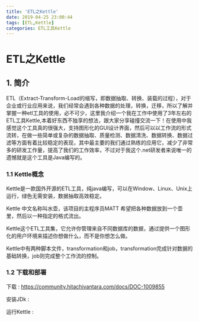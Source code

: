 ```yaml
---
title: 'ETL之Kettle'
date: 2019-04-25 23:00:44
tags: [ETL,Kettle]
categories: ETL工具Kettle
---
```

# ETL之Kettle

## 1. 简介

ETL（Extract-Transform-Load的缩写，即数据抽取、转换、装载的过程），对于企业或行业应用来说，我们经常会遇到各种数据的处理，转换，迁移，所以了解并掌握一种etl工具的使用，必不可少，这里我介绍一个我在工作中使用了3年左右的ETL工具Kettle,本着好东西不独享的想法，跟大家分享碰撞交流一下！在使用中我感觉这个工具真的很强大，支持图形化的GUI设计界面，然后可以以工作流的形式流转，在做一些简单或复杂的数据抽取、质量检测、数据清洗、数据转换、数据过滤等方面有着比较稳定的表现，其中最主要的我们通过熟练的应用它，减少了非常多的研发工作量，提高了我们的工作效率，不过对于我这个.net研发者来说唯一的遗憾就是这个工具是Java编写的。

### 1.1  Kettle概念
Kettle是一款国外开源的ETL工具，纯java编写，可以在Window、Linux、Unix上运行，绿色无需安装，数据抽取高效稳定。

Kettle 中文名称叫水壶，该项目的主程序员MATT 希望把各种数据放到一个壶里，然后以一种指定的格式流出。

Kettle这个ETL工具集，它允许你管理来自不同数据库的数据，通过提供一个图形化的用户环境来描述你想做什么，而不是你想怎么做。

Kettle中有两种脚本文件，transformation和job，transformation完成针对数据的基础转换，job则完成整个工作流的控制。

### 1.2 下载和部署

下载
: https://community.hitachivantara.com/docs/DOC-1009855

安装JDk
:    

运行Kettle
: 





